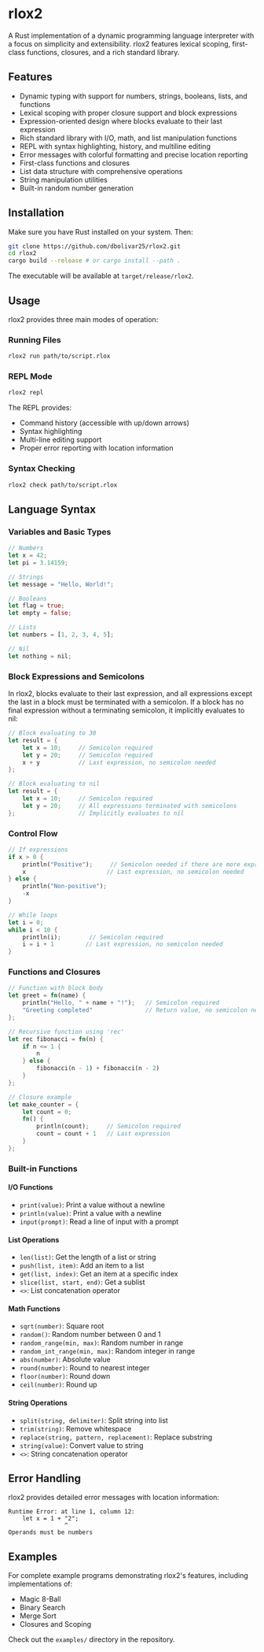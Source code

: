 # rlox2

A Rust implementation of a dynamic programming language interpreter with a focus
on simplicity and extensibility. rlox2 features lexical scoping, first-class
functions, closures, and a rich standard library.

## Features

- Dynamic typing with support for numbers, strings, booleans, lists, and
  functions
- Lexical scoping with proper closure support and block expressions
- Expression-oriented design where blocks evaluate to their last expression
- Rich standard library with I/O, math, and list manipulation functions
- REPL with syntax highlighting, history, and multiline editing
- Error messages with colorful formatting and precise location reporting
- First-class functions and closures
- List data structure with comprehensive operations
- String manipulation utilities
- Built-in random number generation

## Installation

Make sure you have Rust installed on your system. Then:

```bash
git clone https://github.com/dbolivar25/rlox2.git
cd rlox2
cargo build --release # or cargo install --path .
```

The executable will be available at `target/release/rlox2`.

## Usage

rlox2 provides three main modes of operation:

### Running Files

```bash
rlox2 run path/to/script.rlox
```

### REPL Mode

```bash
rlox2 repl
```

The REPL provides:

- Command history (accessible with up/down arrows)
- Syntax highlighting
- Multi-line editing support
- Proper error reporting with location information

### Syntax Checking

```bash
rlox2 check path/to/script.rlox
```

## Language Syntax

### Variables and Basic Types

```rust
// Numbers
let x = 42;
let pi = 3.14159;

// Strings
let message = "Hello, World!";

// Booleans
let flag = true;
let empty = false;

// Lists
let numbers = [1, 2, 3, 4, 5];

// Nil
let nothing = nil;
```

### Block Expressions and Semicolons

In rlox2, blocks evaluate to their last expression, and all expressions except
the last in a block must be terminated with a semicolon. If a block has no final
expression without a terminating semicolon, it implicitly evaluates to nil:

```rust
// Block evaluating to 30
let result = {
    let x = 10;     // Semicolon required
    let y = 20;     // Semicolon required
    x + y           // Last expression, no semicolon needed
};

// Block evaluating to nil
let result = {
    let x = 10;     // Semicolon required
    let y = 20;     // All expressions terminated with semicolons
};                  // Implicitly evaluates to nil
```

### Control Flow

```rust
// If expressions
if x > 0 {
    println("Positive");     // Semicolon needed if there are more expressions
    x                       // Last expression, no semicolon needed
} else {
    println("Non-positive");
    -x
}

// While loops
let i = 0;
while i < 10 {
    println(i);        // Semicolon required
    i = i + 1         // Last expression, no semicolon needed
}
```

### Functions and Closures

```rust
// Function with block body
let greet = fn(name) {
    println("Hello, " + name + "!");   // Semicolon required
    "Greeting completed"               // Return value, no semicolon needed
};

// Recursive function using 'rec'
let rec fibonacci = fn(n) {
    if n <= 1 {
        n
    } else {
        fibonacci(n - 1) + fibonacci(n - 2)
    }
};

// Closure example
let make_counter = {
    let count = 0;
    fn() {
        println(count);     // Semicolon required
        count = count + 1   // Last expression
    }
};
```

### Built-in Functions

#### I/O Functions

- `print(value)`: Print a value without a newline
- `println(value)`: Print a value with a newline
- `input(prompt)`: Read a line of input with a prompt

#### List Operations

- `len(list)`: Get the length of a list or string
- `push(list, item)`: Add an item to a list
- `get(list, index)`: Get an item at a specific index
- `slice(list, start, end)`: Get a sublist
- `<>`: List concatenation operator

#### Math Functions

- `sqrt(number)`: Square root
- `random()`: Random number between 0 and 1
- `random_range(min, max)`: Random number in range
- `random_int_range(min, max)`: Random integer in range
- `abs(number)`: Absolute value
- `round(number)`: Round to nearest integer
- `floor(number)`: Round down
- `ceil(number)`: Round up

#### String Operations

- `split(string, delimiter)`: Split string into list
- `trim(string)`: Remove whitespace
- `replace(string, pattern, replacement)`: Replace substring
- `string(value)`: Convert value to string
- `<>`: String concatenation operator

## Error Handling

rlox2 provides detailed error messages with location information:

```
Runtime Error: at line 1, column 12:
    let x = 1 + "2";
                ^
Operands must be numbers
```

## Examples

For complete example programs demonstrating rlox2's features, including
implementations of:

- Magic 8-Ball
- Binary Search
- Merge Sort
- Closures and Scoping

Check out the `examples/` directory in the repository.
